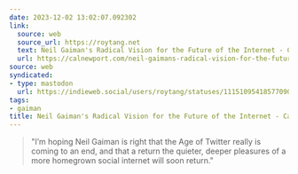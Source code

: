 ```yaml
---
date: 2023-12-02 13:02:07.092302
link:
  source: web
  source_url: https://roytang.net
  text: Neil Gaiman's Radical Vision for the Future of the Internet - Cal Newport
  url: https://calnewport.com/neil-gaimans-radical-vision-for-the-future-of-the-internet/
source: web
syndicated:
- type: mastodon
  url: https://indieweb.social/users/roytang/statuses/111510954185770908
tags:
- gaiman
title: Neil Gaiman's Radical Vision for the Future of the Internet - Cal Newport
---
```


> "I’m hoping Neil Gaiman is right that the Age of Twitter really is coming to an end, and that a return the quieter, deeper pleasures of a more homegrown social internet will soon return."